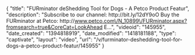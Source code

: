 {
    "title": "FURminator deShedding Tool for Dogs - A Petco Product Featur",
    "description": "Subscribe to our channel: http:\/\/bit.ly\/12dY9oO Buy the FURminator at Petco: http:\/\/www.petco.com\/N_10899\/FURminator.aspx?fromsearch=true&CoreCat=LookAhead E...",
    "videoid": "145955",
    "date_created": "1394818919",
    "date_modified": "1418181188",
    "type": "captivate",
    "layout": "video",
    "url": "\/v\/furminator-deshedding-tool-for-dogs-a-petco-product-featur\/145955"
}